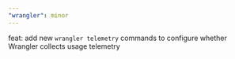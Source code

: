 ```yaml
---
"wrangler": minor
---
```


feat: add new `wrangler telemetry` commands to configure whether Wrangler collects usage telemetry
